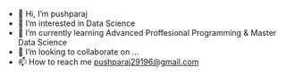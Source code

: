 - 👋 Hi, I’m pushparaj
- 👀 I’m interested in Data Science
- 🌱 I’m currently learning Advanced Proffesional Programming & Master Data Science
- 💞️ I’m looking to collaborate on ...
- 📫 How to reach me pushparaj29196@gmail.com


<!---
Stormorigins/Stormorigins is a ✨ special ✨ repository because its `README.md` (this file) appears on your GitHub profile.
You can click the Preview link to take a look at your changes.
--->
